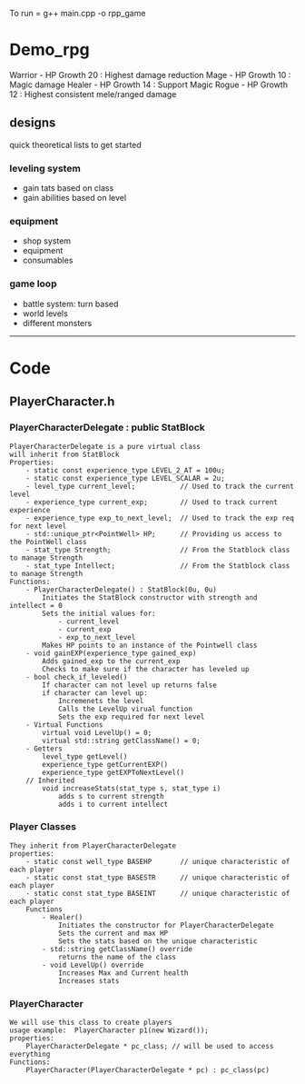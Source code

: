 To run = g++ main.cpp -o rpp_game

# Demo_rpg

Warrior - HP Growth 20 : Highest damage reduction
Mage - HP Growth 10 : Magic damage
Healer - HP Growth 14 : Support Magic
Rogue - HP Growth 12 : Highest consistent mele/ranged damage

## designs

quick theoretical lists to get started

### leveling system

- gain tats based on class
- gain abilities based on level

### equipment

- shop system
- equipment
- consumables

### game loop

- battle system: turn based
- world levels
- different monsters

---

# Code

## PlayerCharacter.h

### PlayerCharacterDelegate : public StatBlock
```
PlayerCharacterDelegate is a pure virtual class
will inherit from StatBlock
Properties:
    - static const experience_type LEVEL_2_AT = 100u;
    - static const experience_type LEVEL_SCALAR = 2u;
    - level_type current_level;           // Used to track the current level
    - experience_type current_exp;        // Used to track current experience
    - experience_type exp_to_next_level;  // Used to track the exp req for next level
    - std::unique_ptr<PointWell> HP;      // Providing us access to the PointWell class
    - stat_type Strength;                 // From the Statblock class to manage Strength
    - stat_type Intellect;                // From the Statblock class to manage Strength
Functions:
    - PlayerCharacterDelegate() : StatBlock(0u, 0u)
        Initiates the StatBlock constructor with strength and intellect = 0
        Sets the initial values for:
            - current_level
            - current_exp
            - exp_to_next_level
        Makes HP points to an instance of the Pointwell class
    - void gainEXP(experience_type gained_exp)
        Adds gained_exp to the current_exp
        Checks to make sure if the character has leveled up
    - bool check_if_leveled()
        If character can not level up returns false
        if character can level up:
            Incremenets the level
            Calls the LevelUp virual function
            Sets the exp required for next level
    - Virtual Functions
        virtual void LevelUp() = 0;
        virtual std::string getClassName() = 0;
    - Getters
        level_type getLevel()
        experience_type getCurrentEXP()
        experience_type getEXPToNextLevel()
    // Inherited
        void increaseStats(stat_type s, stat_type i)
            adds s to current strength
            adds i to current intellect
```

### Player Classes

```
They inherit from PlayerCharacterDelegate
properties:
    - static const well_type BASEHP       // unique characteristic of each player 
    - static const stat_type BASESTR      // unique characteristic of each player 
    - static const stat_type BASEINT      // unique characteristic of each player 
    Functions
        - Healer()
            Initiates the constructor for PlayerCharacterDelegate
            Sets the current and max HP
            Sets the stats based on the unique characteristic
        - std::string getClassName() override
            returns the name of the class
        - void LevelUp() override 
            Increases Max and Current health
            Increases stats
```
### PlayerCharacter
```
We will use this class to create players
usage example:  PlayerCharacter p1(new Wizard());
properties:
    PlayerCharacterDelegate * pc_class; // will be used to access everything
Functions:
    PlayerCharacter(PlayerCharacterDelegate * pc) : pc_class(pc)
```
